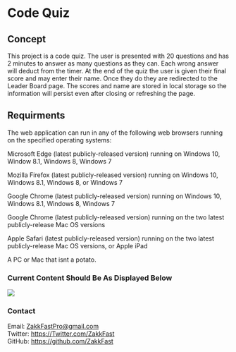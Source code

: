 # Code Quiz




## Concept
This project is a code quiz. The user is presented with 20 questions and has 2 minutes to answer as many questions as they can. Each wrong answer will deduct from the timer. At the end of the quiz the user is given their final score and may enter their name. Once they do they are redirected to the Leader Board page. The scores and name are stored in local storage so the information will persist even after closing or refreshing the page.

## Requirments
The web application can run in any of the following web browsers running on the specified operating systems:

Microsoft Edge (latest publicly-released version) running on Windows 10, Window 8.1, Windows 8, Windows 7

Mozilla Firefox (latest publicly-released version) running on Windows 10, Windows 8.1, Windows 8, or Windows 7

Google Chrome (latest publicly-released version) running on Windows 10, Windows 8.1, Windows 8, Windows 7

Google Chrome (latest publicly-released version) running on the two latest publicly-release Mac OS versions

Apple Safari (latest publicly-released version) running on the two latest publicly-release Mac OS versions, or Apple iPad

A PC or Mac that isnt a potato.

### Current Content Should Be As Displayed Below
<img src='assets/images/codingquiz.gif'>


### Contact

Email: ZakkFastPro@gmail.com<br>
Twitter: https://Twitter.com/ZakkFast<br>
GitHub: https://github.com/ZakkFast<br>

